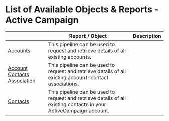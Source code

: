 # List of Available Objects & Reports - Active Campaign

|| Report / Object | Description |
|---|---|---|
| [Accounts](./pipelines/accounts.md) | This pipeline can be used to request and retrieve details of all existing accounts. |
| [Account Contacts Association](./pipelines/account-contacts-association.md) | This pipeline can be used to request and retrieve details of all existing account-contact associations. |
| [Contacts](./pipelines/contacts.md) | This pipeline can be used to request and retrieve details of all existing contacts in your ActiveCampaign account. |